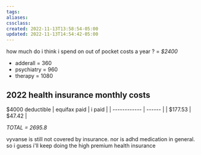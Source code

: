```yaml
---
tags:
aliases:
cssclass:
created: 2022-11-13T13:58:54-05:00
updated: 2022-11-13T14:54:42-05:00
---
```


how much do i  think i spend on out of pocket costs a year ? = *$2400*
- adderall = 360
- psychiatry = 960 
- therapy = 1080

## 2022 health insurance monthly costs
$4000 deductible
| equifax paid | i paid | 
| ------------ | ------ |
| $177.53      | $47.42 |

*TOTAL = 2695.8*

vyvanse is still not covered by insurance. nor is adhd medication in general. so i guess i'll keep doing the high premium health insurance 
